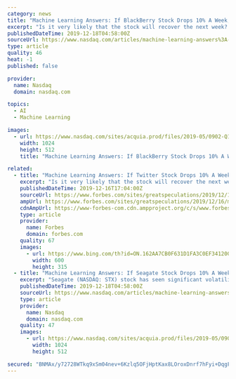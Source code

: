 ```yaml
---
category: news
title: "Machine Learning Answers: If BlackBerry Stock Drops 10% A Week, What’s The Chance It’ll Recoup Its Losses In A Month?"
excerpt: "Is it very likely that the stock will recover the next week? What about the next month or a quarter? You can test a variety of scenarios on the Trefis Machine Learning Engine to calculate if the BlackBerry stock dropped, what’s the chance it’ll rise. For example, if BlackBerry (BB) Stock drops 10% or more in a week (5 trading days), there ..."
publishedDateTime: 2019-12-18T04:58:00Z
sourceUrl: https://www.nasdaq.com/articles/machine-learning-answers%3A-if-blackberry-stock-drops-10-a-week-whats-the-chance-itll-recoup
type: article
quality: 46
heat: -1
published: false

provider:
  name: Nasdaq
  domain: nasdaq.com

topics:
  - AI
  - Machine Learning

images:
  - url: https://www.nasdaq.com/sites/acquia.prod/files/2019-05/0902-Q19%20Total%20Markets%20photos%20and%20gif_CC8.jpg
    width: 1024
    height: 512
    title: "Machine Learning Answers: If BlackBerry Stock Drops 10% A Week, What’s The Chance It’ll Recoup Its Losses In A Month?"

related:
  - title: "Machine Learning Answers: If Twitter Stock Drops 10% A Week, What’s The Chance It’ll Recoup Its Losses In A Month?"
    excerpt: "Is it very likely that the stock will recover the next week? What about the next month or a quarter? You can test a variety of scenarios on the Trefis Machine Learning Engine to calculate if the Twitter stock dropped, what’s the chance it’ll rise. For example, after a 5% drop over a week (5 trading days), the Trefis machine learning engine ..."
    publishedDateTime: 2019-12-16T17:04:00Z
    sourceUrl: https://www.forbes.com/sites/greatspeculations/2019/12/16/machine-learning-answers-if-twitter-stock-drops-10-a-week-whats-the-chance-itll-recoup-its-losses-in-a-month/
    ampUrl: https://www.forbes.com/sites/greatspeculations/2019/12/16/machine-learning-answers-if-twitter-stock-drops-10-a-week-whats-the-chance-itll-recoup-its-losses-in-a-month/amp/
    cdnAmpUrl: https://www-forbes-com.cdn.ampproject.org/c/s/www.forbes.com/sites/greatspeculations/2019/12/16/machine-learning-answers-if-twitter-stock-drops-10-a-week-whats-the-chance-itll-recoup-its-losses-in-a-month/amp/
    type: article
    provider:
      name: Forbes
      domain: forbes.com
    quality: 67
    images:
      - url: https://www.bing.com/th?id=ON.162AA7CB0F631D1FA3C0EF3412003F02
        width: 600
        height: 315
  - title: "Machine Learning Answers: If Seagate Stock Drops 10% A Week, What’s The Chance It’ll Recoup Its Losses In A Month?"
    excerpt: "Seagate (NASDAQ: STX) stock has seen significant volatility over the last few years. While the demand for data storage is expanding, considering the growth of cloud computing and other technologies such as artificial intelligence and machine learning, the company’s focus on hard-disk drive technology, which is cost-effective but slower and ..."
    publishedDateTime: 2019-12-18T04:58:00Z
    sourceUrl: https://www.nasdaq.com/articles/machine-learning-answers%3A-if-seagate-stock-drops-10-a-week-whats-the-chance-itll-recoup
    type: article
    provider:
      name: Nasdaq
      domain: nasdaq.com
    quality: 47
    images:
      - url: https://www.nasdaq.com/sites/acquia.prod/files/2019-05/0902-Q19%20Total%20Markets%20photos%20and%20gif_CC8.jpg
        width: 1024
        height: 512

secured: "BNMAx/y72728WTkq9xSm04nev+6Kzlq5OFjHptKax8LOroxDnrf7hFyi+DqgFwEHexpheHHVsx7Gpb//AcOnI4ol0OpM73OTHiQXKlDSbdD1wB4JJCsDR5f3TilBVVVPurdzdbbiL6aoQ/nz2pyqeF4MquvjBYYqxCjyuXDKBafh6wRzrZg/vgaJzTkLc+BFXH+K+bHgd6vifdLVSQDD+8FfGMIx0ntD615chNzzK3iczHYYpUjgjIaDpgkKMDuzzQ81ZuZztFgKYMVOlGmeWw==;z9bRwJ5jflbpmRnq41Erhg=="
---
```


